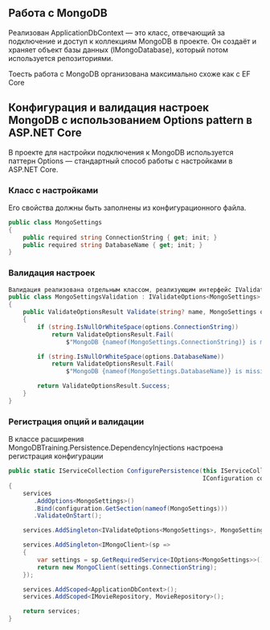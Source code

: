 ## Работа с MongoDB
Реализован ApplicationDbContext — это класс, отвечающий за подключение и доступ к коллекциям MongoDB в проекте. Он создаёт и храняет объект базы данных (IMongoDatabase), который потом используется репозиториями.

Тоесть работа с MongoDB организована максимально схоже как с EF Core

## Конфигурация и валидация настроек MongoDB с использованием Options pattern в ASP.NET Core
В проекте для настройки подключения к MongoDB используется паттерн Options — стандартный способ работы с настройками в ASP.NET Core.

### Класс с настройками
Его свойства должны быть заполнены из конфигурационного файла.
```csharp
public class MongoSettings
{
    public required string ConnectionString { get; init; }
    public required string DatabaseName { get; init; }
}
```

### Валидация настроек
```csharp
Валидация реализована отдельным классом, реализующим интерфейс IValidateOptions<T>
public class MongoSettingsValidation : IValidateOptions<MongoSettings>
{
    public ValidateOptionsResult Validate(string? name, MongoSettings options)
    {
        if (string.IsNullOrWhiteSpace(options.ConnectionString))
            return ValidateOptionsResult.Fail(
                $"MongoDB {nameof(MongoSettings.ConnectionString)} is missing in configuration");

        if (string.IsNullOrWhiteSpace(options.DatabaseName))
            return ValidateOptionsResult.Fail(
                $"MongoDB {nameof(MongoSettings.DatabaseName)} is missing in configuration");

        return ValidateOptionsResult.Success;
    }
}
```

### Регистрация опций и валидации

В классе расширения MongoDBTraining.Persistence.DependencyInjections настроена регистрация конфигурации

```csharp
public static IServiceCollection ConfigurePersistence(this IServiceCollection services, 
                                                      IConfiguration configuration)
{
    services
       .AddOptions<MongoSettings>()                                       // ① Создаём OptionsBuilder<MongoSettings>
       .Bind(configuration.GetSection(nameof(MongoSettings)))              // ② Привязываем секцию конфигурации MongoSettings из appsettings.json
       .ValidateOnStart();                                                  // ③ Запускаем валидацию при старте приложения

    services.AddSingleton<IValidateOptions<MongoSettings>, MongoSettingsValidation>(); 

    services.AddSingleton<IMongoClient>(sp =>
    {
        var settings = sp.GetRequiredService<IOptions<MongoSettings>>().Value;  
        return new MongoClient(settings.ConnectionString);                      
    });

    services.AddScoped<ApplicationDbContext>();
    services.AddScoped<IMovieRepository, MovieRepository>();

    return services;
}
```
